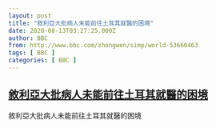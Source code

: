 ```yaml
---
layout: post
title: "敘利亞大批病人未能前往土耳其就醫的困境"
date: 2020-08-13T03:27:25.000Z
author: BBC
from: http://www.bbc.com/zhongwen/simp/world-53660463
tags: [ BBC ]
categories: [ BBC ]
---
```

<!--1597289245000-->
[敘利亞大批病人未能前往土耳其就醫的困境](http://www.bbc.com/zhongwen/simp/world-53660463)
------

<div>
敘利亞大批病人未能前往土耳其就醫的困境
</div>
